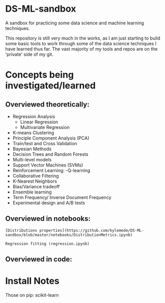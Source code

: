 DS-ML-sandbox
=============
A sandbox for practicing some data science and machine learning techniques.

This repository is still very much in the works, as I am just starting to build some basic tools to work through some of the data science techniques I have learned thus far.  The vast majority of my tools and repos are on the 'private' side of my git.



Concepts being investigated/learned
===================================   
   
## Overviewed theoretically:

- Regression Analysis
    - Linear Regression 
    - Multivariate Regression
- K-means Clustering
- Principle Component Analysis (PCA)
- Train/test and Cross Validation
- Bayesian Methods
- Decision Trees and Random Forests
- Multi-level models
- Support Vector Machines (SVMs)
- Reinforcement Learning:
    -Q-learning
- Collaborative Filtering
- K-Nearest Neighbors
- Bias/Variance tradeoff
- Ensemble learning
- Term Frequency/ Inverse Document Frequency
- Experimental design and A/B tests
    
## Overviewed in notebooks:
    
    [Distributions properties](https://github.com/kylemede/DS-ML-sandbox/blob/master/notebooks/DistributionMetrics.ipynb)
    
    Regression fitting (regression.ipynb)
    
    


## Overviewed in code:






Install Notes
==============
Those on pip:
 scikit-learn
 


 